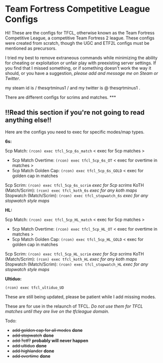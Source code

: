 

# Team Fortress Competitive League Configs

Hi! These are the configs for TFCL, otherwise known as the Team Fortress Competitive League, a competitive Team Fortress 2 league. These configs were created from scratch, though the UGC and ETF2L configs must be mentioned as precursors. 

I tried my best to remove extraneous commands while minimizing the ability for cheating or exploitation or unfair play with preexisting server settings. If you find that I missed something, or if something doesn't work the way it should, or you have a suggestion, *please add and message me on Steam or Twitter*. 

my steam id is / thesqrtminus1 / and my twitter is @ thesqrtminus1 .

There are different configs for scrims and matches. ***

## !!Read this section if you're not going to read anything else!!

Here are the configs you need to exec for specific modes/map types.

**6s:**

5cp Match: `(rcon) exec tfcl_5cp_6s_match` < exec for 5cp matches >
* 5cp Match Overtime: `(rcon) exec tfcl_5cp_6s_OT` < exec for overtime in matches >
* 5cp Match Golden Cap: `(rcon) exec tfcl_5cp_6s_GOLD` < exec for golden cap in matches

5cp Scrim: `(rcon) exec tfcl_5cp_6s_scrim` *exec for 5cp scrims*
KoTH (Match/Scrim): `(rcon) exec tfcl_koth_6s` *exec for any koth maps*
Stopwatch (Match/Scrim): `(rcon) exec tfcl_stopwatch_6s` *exec for any stopwatch style maps*


**HL:**

5cp Match: `(rcon) exec tfcl_5cp_HL_match` < exec for 5cp matches >
* 5cp Match Overtime: `(rcon) exec tfcl_5cp_HL_OT` < exec for overtime in matches >
* 5cp Match Golden Cap: `(rcon) exec tfcl_5cp_HL_GOLD` < exec for golden cap in matches

5cp Scrim: `(rcon) exec tfcl_5cp_HL_scrim` *exec for 5cp scrims*
KoTH (Match/Scrim): `(rcon) exec tfcl_koth_HL` *exec for any koth maps*
Stopwatch (Match/Scrim): `(rcon) exec tfcl_stopwatch_HL` *exec for any stopwatch style maps*

**Ultiduo:**

`(rcon) exec tfcl_ultiduo_UD`


These are still being updated, please be patient while I add missing modes.

These are for use in the relaunch of TFCL. *Do not use them for TFCL matches until they are live on the tfcleague domain.*


Todo: 

* ~~add golden cap for all modes~~ **done**
* ~~add stopwatch~~ **done**
* ~~add ?ctf?~~ **probably will never happen**
* ~~add ultiduo~~ **done**
* ~~add highlander~~ **done**
* ~~add overtime~~ **done**

